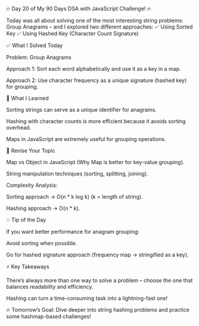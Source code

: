 🔥 Day 20 of My 90 Days DSA with JavaScript Challenge! 🔥

Today was all about solving one of the most interesting string problems: Group Anagrams – and I explored two different approaches:
✅ Using Sorted Key
✅ Using Hashed Key (Character Count Signature)

✅ What I Solved Today

Problem: Group Anagrams

Approach 1: Sort each word alphabetically and use it as a key in a map.

Approach 2: Use character frequency as a unique signature (hashed key) for grouping.

🧠 What I Learned

Sorting strings can serve as a unique identifier for anagrams.

Hashing with character counts is more efficient because it avoids sorting overhead.

Maps in JavaScript are extremely useful for grouping operations.

🔁 Revise Your Topic

Map vs Object in JavaScript (Why Map is better for key-value grouping).

String manipulation techniques (sorting, splitting, joining).

Complexity Analysis:

Sorting approach → O(n * k log k) (k = length of string).

Hashing approach → O(n * k).

💡 Tip of the Day

If you want better performance for anagram grouping:

Avoid sorting when possible.

Go for hashed signature approach (frequency map → stringified as a key).

⚡ Key Takeaways

There’s always more than one way to solve a problem – choose the one that balances readability and efficiency.

Hashing can turn a time-consuming task into a lightning-fast one!

🔥 Tomorrow’s Goal: Dive deeper into string hashing problems and practice some hashmap-based challenges!
